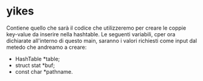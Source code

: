 # yikes
Contiene quello che sarà il codice che utilizzeremo per creare le coppie key-value da inserire nella hashtable.
Le seguenti variabili, cper ora dichiarate all'interno di questo main, saranno i valori richiesti come input dal metedo che andreamo a creare:
* HashTable *table;
* struct stat *buf;
* const char *pathname.
